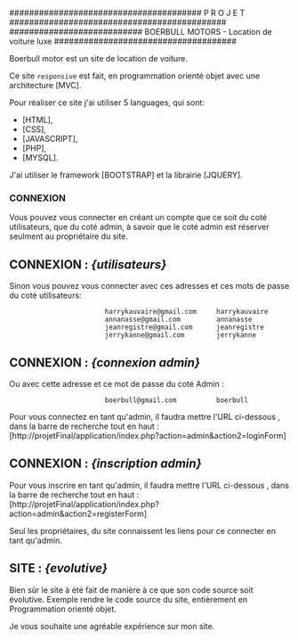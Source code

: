 ####################################### P R O J E T ############################################
########################### BOERBULL MOTORS - Location de voiture luxe #####################################

Boerbull motor est un site de location de voiture. 

Ce site `responsive` est fait, en programmation orienté objet avec une architecture [MVC].

Pour réaliser ce site j'ai utiliser 5 languages, qui sont:
- [HTML],
- [CSS],
- [JAVASCRIPT],
- [PHP],
- [MYSQL].

J'ai utiliser le framework [BOOTSTRAP] et la librairie [JQUERY].

### CONNEXION ###
Vous pouvez vous connecter en créant un compte que ce soit du coté utilisateurs, que du coté admin, à savoir que
le coté admin est réserver seulment au propriétaire du site.

## CONNEXION : *{utilisateurs}*
Sinon vous pouvez vous connecter avec ces adresses et ces mots de passe du coté utilisateurs:

                            harrykauvaire@gmail.com     harrykauvaire
                            annanasse@gmail.com         annanasse
                            jeanregistre@gmail.com      jeanregistre
                            jerrykanne@gmail.com        jerrykanne

## CONNEXION : *{connexion admin}*
Ou avec cette adresse et ce mot de passe du coté Admin :

                            boerbull@gmail.com          boerbull

Pour vous connectez en tant qu'admin, il faudra mettre l'URL ci-dessous , dans la barre de recherche tout en haut :   
[http://projetFinal/application/index.php?action=admin&action2=loginForm]

## CONNEXION : *{inscription admin}*
Pour vous inscrire en tant qu'admin, il faudra mettre l'URL ci-dessous , dans la barre de recherche tout en haut : 
[http://projetFinal/application/index.php?action=admin&action2=registerForm]

Seul les propriétaires, du site connaissent les liens pour ce connecter en tant qu'admin. 

## SITE : *{evolutive}*
Bien sûr le site à été fait de manière à ce que son code source soit évolutive. 
Exemple rendre le code source du site, entièrement en Programmation orienté objet.

Je vous souhaite une agréable expérience sur mon site.
